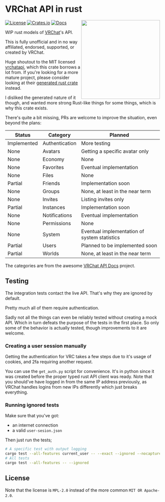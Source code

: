 # VRChat API in rust

<img align="right" width="256" height="256" src="https://github.com/onlivfe/vrc_rs/raw/main/logo.png"/>

[![License](https://img.shields.io/crates/l/vrc.svg)](https://github.com/onlivfe/vrc_rs/src/LICENSE)
[![Crates.io](https://img.shields.io/crates/v/vrc.svg)](https://crates.io/crates/vrc)
[![Docs](https://docs.rs/vrc/badge.svg)](https://docs.rs/crate/vrc/)

WIP rust models of [VRChat](https://store.steampowered.com/app/438100/VRChat/)'s API.

This is fully unofficial and in no way affiliated, endorsed, supported, or created by VRChat.

Huge shoutout to the MIT licensed [vrchatapi](https://vrchatapi.github.io), which this crate borrows a lot from.
If you're looking for a more mature project, please consider looking at their [generated rust crate](https://github.com/vrchatapi/vrchatapi-rust) instead.

I disliked the generated nature of it though, and wanted more strong Rust-like things for some things, which is why this crate exists.

There's quite a bit missing, PRs are welcome to improve the situation, even beyond the plans:

| Status | Category | Planned |
| --- | --- | --- |
| Implemented | Authentication | More testing |
| None | Avatars | Getting a specific avatar only |
| None | Economy | None |
| None | Favorites | Eventual implementation |
| None | Files | None |
| Partial | Friends | Implementation soon |
| None | Groups | None, at least in the near term |
| None | Invites | Listing invites only |
| Partial | Instances | Implementation soon |
| None | Notifications | Eventual implementation |
| None | Permissions | None |
| None | System | Eventual implementation of system statistics |
| Partial | Users | Planned to be implemented soon |
| Partial | Worlds | None, at least in the near term |

The categories are from the awesome [VRChat API Docs](https://vrchatapi.github.io/docs/api/) project.

## Testing

The integration tests contact the live API.
That's why they are ignored by default.

Pretty much all of them require authentication.

Sadly not all the things can even be reliably tested without creating a mock API.
Which in turn defeats the purpose of the tests in the first place.
So only some of the behavior is actually tested, though improvements to it are welcome.

### Creating a user session manually

Getting the authentication for VRC takes a few steps due to it's usage of cookies, and 2fa requiring another request.

You can use the `get_auth.py` script for convenience.
It's in python since it was created before the proper typed rust API client was ready.
Note that you should've have logged in from the same IP address previously,
as VRChat handles logins from new IPs differently which just breaks everything.

### Running ignored tests

Make sure that you've got:

- an internet connection
- a valid `user-sesion.json`

Then just run the tests;

```sh
# A specific test with output logging
cargo test --all-features current_user -- --exact --ignored --nocapture
# All tests
cargo test --all-features -- --ignored
```

## License

Note that the license is `MPL-2.0` instead of the more common `MIT OR Apache-2.0`.

